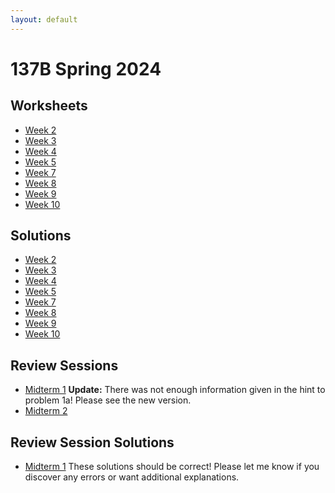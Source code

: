 ```yaml
---
layout: default
---
```

# 137B Spring 2024
## Worksheets
* [Week 2](https://jacoberl.github.io/assets/137b-Sp24/week-2-worksheet.pdf)
* [Week 3](https://jacoberl.github.io/assets/137b-Sp24/week-3-worksheet.pdf)
* [Week 4](https://jacoberl.github.io/assets/137b-Sp24/week-4-worksheet.pdf)
* [Week 5](https://jacoberl.github.io/assets/137b-Sp24/week-5-worksheet.pdf)
* [Week 7](https://jacoberl.github.io/assets/137b-Sp24/week-7-worksheet.pdf)
* [Week 8](https://jacoberl.github.io/assets/137b-Sp24/week-8-worksheet.pdf)
* [Week 9](https://jacoberl.github.io/assets/137b-Sp24/week-9-worksheet.pdf)
* [Week 10](https://jacoberl.github.io/assets/137b-Sp24/week-10-worksheet.pdf)

## Solutions
* [Week 2](https://jacoberl.github.io/assets/137b-Sp24/week-2-worksheet-solutions.pdf)
* [Week 3](https://jacoberl.github.io/assets/137b-Sp24/week-3-worksheet-solutions.pdf)
* [Week 4](https://jacoberl.github.io/assets/137b-Sp24/week-4-worksheet-solutions.pdf)
* [Week 5](https://jacoberl.github.io/assets/137b-Sp24/week-5-worksheet-solutions.pdf)
* [Week 7](https://jacoberl.github.io/assets/137b-Sp24/week-7-worksheet-solutions.pdf)
* [Week 8](https://jacoberl.github.io/assets/137b-Sp24/week-8-worksheet-solutions.pdf)
* [Week 9](https://jacoberl.github.io/assets/137b-Sp24/week-9-worksheet-solutions.pdf)
* [Week 10](https://jacoberl.github.io/assets/137b-Sp24/week-10-worksheet-solutions.pdf)

## Review Sessions
* [Midterm 1](https://jacoberl.github.io/assets/137b-Sp24/review-problems-1.pdf) **Update:** There was not enough information given in the hint to problem 1a! Please see the new version.
* [Midterm 2](https://jacoberl.github.io/assets/137b-Sp24/review-problems-2.pdf)

## Review Session Solutions
* [Midterm 1](https://jacoberl.github.io/assets/137b-Sp24/review-problems-1-solutions.pdf) These solutions should be correct! Please let me know if you discover any errors or want additional explanations.
